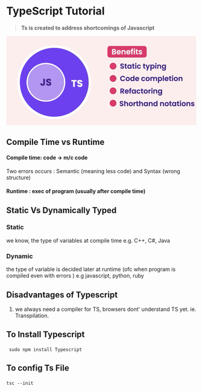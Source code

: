 # TypeScript Tutorial

> __Ts is created to address shortcomings of Javascript__

![typescript features](./images/123.png)


## Compile Time vs Runtime

#### Compile time: code -> m/c code
Two errors occurs : Semantic (meaning less code) and Syntax (wrong structure)

#### Runtime : exec of program (usually after compile time)

## Static Vs Dynamically Typed
### Static 
we know, the type of variables at compile time
e.g. C++, C#, Java


### Dynamic 
the type of variable is decided later at runtime (ofc when program is compiled even with errors ) e.g javascript, python, ruby

## Disadvantages of Typescript
1. we always need a compiler for TS, browsers dont' understand TS yet. ie. Transpilation.


## To Install Typescript

``` sudo npm install Typescript```

## To config Ts File 
```tsc --init```